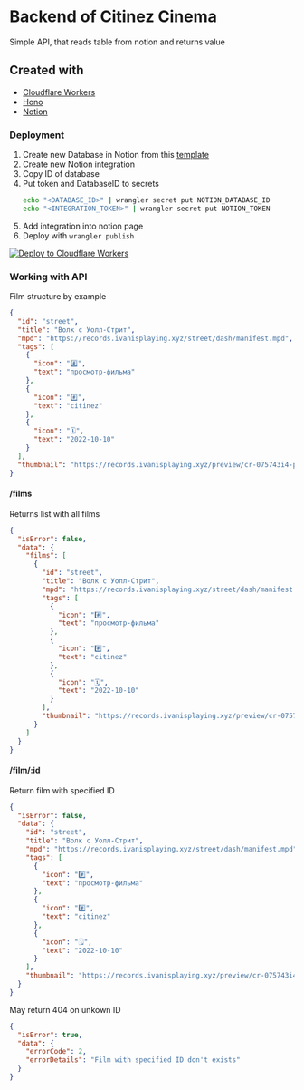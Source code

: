 # Backend of Citinez Cinema

Simple API, that reads table from notion and returns value

## Created with

- [Cloudflare Workers](https://workers.cloudflare.com/)
- [Hono](https://honojs.dev)
- [Notion](https://notion.so/)

### Deployment

1. Create new Database in Notion from this [template](https://ivanprogramming.notion.site/bd7e7b088edb4daa9887c759107bd131?v=f1f02e21f3a144508fd01d8019caa2a2)
2. Create new Notion integration
3. Copy ID of database
4. Put token and DatabaseID to secrets
    ```bash
    echo "<DATABASE_ID>" | wrangler secret put NOTION_DATABASE_ID
    echo "<INTEGRATION_TOKEN>" | wrangler secret put NOTION_TOKEN
    ```
5. Add integration into notion page
6. Deploy with `wrangler publish`

[![Deploy to Cloudflare Workers](https://deploy.workers.cloudflare.com/button)](https://deploy.workers.cloudflare.com/?url=https://github.com/ivanprograming/cinema-backend)

### Working with API

Film structure by example
```json
{
  "id": "street",
  "title": "Волк с Уолл-Стрит",
  "mpd": "https://records.ivanisplaying.xyz/street/dash/manifest.mpd",
  "tags": [
    {
      "icon": "#️⃣",
      "text": "просмотр-фильма"
    },
    {
      "icon": "#️⃣",
      "text": "citinez"
    },
    {
      "icon": "🗓️",
      "text": "2022-10-10"
    }
  ],
  "thumbnail": "https://records.ivanisplaying.xyz/preview/cr-075743i4-prv.jpg"
}
```

#### /films
Returns list with all films 
```json
{
  "isError": false,
  "data": {
    "films": [
      {
        "id": "street",
        "title": "Волк с Уолл-Стрит",
        "mpd": "https://records.ivanisplaying.xyz/street/dash/manifest.mpd",
        "tags": [
          {
            "icon": "#️⃣",
            "text": "просмотр-фильма"
          },
          {
            "icon": "#️⃣",
            "text": "citinez"
          },
          {
            "icon": "🗓️",
            "text": "2022-10-10"
          }
        ],
        "thumbnail": "https://records.ivanisplaying.xyz/preview/cr-075743i4-prv.jpg"
      }
    ]
  }
}
```

#### /film/:id
Return film with specified ID
```json
{
  "isError": false,
  "data": {
    "id": "street",
    "title": "Волк с Уолл-Стрит",
    "mpd": "https://records.ivanisplaying.xyz/street/dash/manifest.mpd",
    "tags": [
      {
        "icon": "#️⃣",
        "text": "просмотр-фильма"
      },
      {
        "icon": "#️⃣",
        "text": "citinez"
      },
      {
        "icon": "🗓️",
        "text": "2022-10-10"
      }
    ],
    "thumbnail": "https://records.ivanisplaying.xyz/preview/cr-075743i4-prv.jpg"
  }
}
```
May return 404 on unkown ID
```json
{
  "isError": true,
  "data": {
    "errorCode": 2,
    "errorDetails": "Film with specified ID don't exists"
  }
}
```
